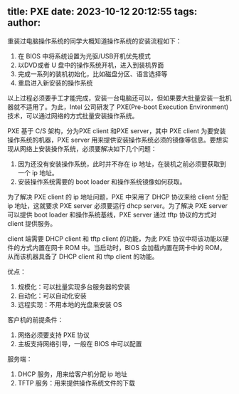 title: PXE
date: 2023-10-12 20:12:55
tags:
author:
---
重装过电脑操作系统的同学大概知道操作系统的安装流程如下：
1. 在 BIOS 中将系统设置为光驱/USB开机优先模式
2. 以DVD或者 U 盘中的操作系统开机，进入到装机界面
3. 完成一系列的装机初始化，比如磁盘分区、语言选择等
4. 重启进入新安装的操作系统

以上过程必须要手工才能完成，安装一台电脑还可以，但如果要大批量安装一批机器就不适用了。为此，Intel 公司研发了 PXE(Pre-boot Execution Environment) 技术，可以通过网络的方式批量安装操作系统。

PXE 基于 C/S 架构，分为PXE client 和PXE server，其中 PXE client 为要安装操作系统的机器，PXE server 用来提供安装操作系统必须的镜像等信息。要想实现从网络上安装操作系统，必须要解决如下几个问题：
1. 因为还没有安装操作系统，此时并不存在 ip 地址，在装机之前必须要获取到一个 ip 地址。
2. 安装操作系统需要的 boot loader 和操作系统镜像如何获取。

为了解决 PXE client 的 ip 地址问题，PXE 中采用了 DHCP 协议来给 client 分配 ip 地址，这就要求 PXE server 必须要运行 dhcp server。为了解决 PXE server 可以提供 boot loader 和操作系统基线，PXE server 通过 tftp 协议的方式对 client 提供服务。

client 端需要 DHCP client 和 tftp client 的功能，为此 PXE 协议中将该功能以硬件的方式内置在网卡 ROM 中。当启动时，BIOS 会加载内置在网卡中的 ROM，从而该机器具备了 DHCP client 和 tftp client 的功能。

优点：
1. 规模化：可以批量实现多台服务器的安装
2. 自动化：可以自动化安装
3. 远程实现：不用本地的光盘来安装 OS

客户机的前提条件：
1. 网络必须要支持 PXE 协议
2. 主板支持网络引导，一般在 BIOS 中可以配置

服务端：
1. DHCP 服务，用来给客户机分配 ip 地址
2. TFTP 服务：用来提供操作系统文件的下载
